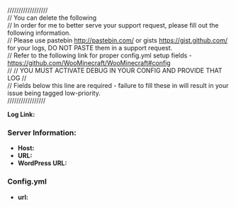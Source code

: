 //////////////////   
// You can delete the following   
// In order for me to better serve your support request, please fill out the following information.   
// Please use pastebin http://pastebin.com/ or gists https://gist.github.com/ for your logs, DO NOT PASTE them in a support request.   
// Refer to the following link for proper config.yml setup fields - https://github.com/WooMinecraft/WooMinecraft#config   
// 
// YOU MUST ACTIVATE DEBUG IN YOUR CONFIG AND PROVIDE THAT LOG
//   
// Fields below this line are required - failure to fill these in will result in your issue being tagged low-priority.   
/////////////////   

**Log Link:** 

### Server Information:
* **Host:**
* **URL:**
* **WordPress URL:**

### Config.yml
* **url:**